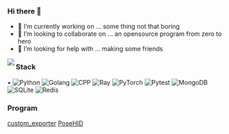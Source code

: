 ### Hi there 👋

- 🔭 I’m currently working on ... some thing not that boring
- 👯 I’m looking to collaborate on ... an opensource program from zero to hero
- 🤔 I’m looking for help with ... making some friends

<img align="left" src="https://github-readme-stats.vercel.app/api?username=APX103&include_all_commits=true&count_private-true&custom_title=APX103'%20GitHub%20Stats&line_height=30&show_icons=true&hide_border=true&bg_color=192133&title_color=efb752&icon_color=efb752&text_color=70bed9">

### Stack
•
![Python](https://img.shields.io/badge/-Python-192133?style=flat-square&logo=python&logoColor=white)
![Golang](https://img.shields.io/badge/-Golang-192133?style=flat-square&logo=go&logoColor=white)
![CPP](https://img.shields.io/badge/-CPP-192133?style=flat-square&logo=cplusplus&logoColor=white)
![Ray](https://img.shields.io/badge/-Ray-192133?style=flat-square&logo=ray&logoColor=white)
![PyTorch](https://img.shields.io/badge/-PyTorch-192133?style=flat-square&logo=pytorch&logoColor=white)
![Pytest](https://img.shields.io/badge/-Pytest-192133?style=flat-square&logo=pytest&logoColor=white)
![MongoDB](https://img.shields.io/badge/-MongoDB-192133?style=flat-square&logo=mongodb&logoColor=white)
![SQLite](https://img.shields.io/badge/-SQLite-192133?style=flat-square&logo=sqlite&logoColor=white)
![Redis](https://img.shields.io/badge/-Redis-192133?style=flat-square&logo=redis&logoColor=white)
​
### Program
[custom_exporter](https://github.com/APX103/custom_exporter)
[PoseHID](https://github.com/APX103/PoseHID)
